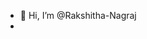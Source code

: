 - 👋 Hi, I’m @Rakshitha-Nagraj
- 

<!---
Rakshitha-Nagraj/Rakshitha-Nagraj is a ✨ special ✨ repository because its `README.md` (this file) appears on your GitHub profile.
You can click the Preview link to take a look at your changes.
--->
